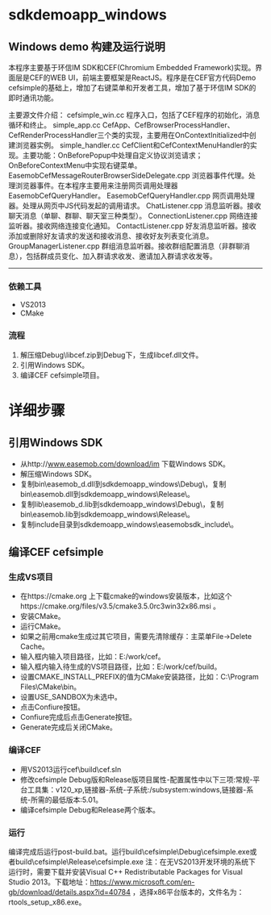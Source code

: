# sdkdemoapp_windows
## Windows demo 构建及运行说明
本程序主要基于环信IM SDK和CEF(Chromium Embedded Framework)实现。界面层是CEF的WEB UI，前端主要框架是ReactJS。程序是在CEF官方代码Demo cefsimple的基础上，增加了右键菜单和开发者工具，增加了基于环信IM SDK的即时通讯功能。

主要源文件介绍：
cefsimple_win.cc	程序入口，包括了CEF程序的初始化，消息循环和终止。
simple_app.cc	CefApp、CefBrowserProcessHandler、CefRenderProcessHandler三个类的实现，主要用在OnContextInitialized中创建浏览器实例。
simple_handler.cc	CefClient和CefContextMenuHandler的实现。主要功能：OnBeforePopup中处理自定义协议浏览请求；OnBeforeContextMenu中实现右键菜单。
EasemobCefMessageRouterBrowserSideDelegate.cpp	浏览器事件代理。处理浏览器事件。在本程序主要用来注册网页调用处理器EasemobCefQueryHandler。
EasemobCefQueryHandler.cpp	网页调用处理器。处理从网页中JS代码发起的调用请求。
ChatListener.cpp	消息监听器。接收聊天消息（单聊、群聊、聊天室三种类型）。
ConnectionListener.cpp	网络连接监听器。接收网络连接变化通知。
ContactListener.cpp	好友消息监听器。接收添加或删除好友请求的发送和接收消息、接收好友列表变化消息。
GroupManagerListener.cpp	群组消息监听器。接收群组配置消息（非群聊消息），包括群成员变化、加入群请求收发、邀请加入群请求收发等。

---
### 依赖工具
- VS2013
- CMake

### 流程
1. 解压缩Debug\libcef.zip到Debug下，生成libcef.dll文件。
2. 引用Windows SDK。
3. 编译CEF cefsimple项目。

# 详细步骤
## 引用Windows SDK
- 从http://www.easemob.com/download/im 下载Windows SDK。
- 解压缩Windows SDK。
- 复制bin\easemob_d.dll到sdkdemoapp_windows\Debug\，复制bin\easemob.dll到sdkdemoapp_windows\Release\。
- 复制lib\easemob_d.lib到sdkdemoapp_windows\Debug\，复制bin\easemob.lib到sdkdemoapp_windows\Release\。
- 复制include目录到sdkdemoapp_windows\easemobsdk_include\。

## 编译CEF cefsimple
### 生成VS项目
- 在https://cmake.org 上下载cmake的windows安装版本，比如这个https://cmake.org/files/v3.5/cmake3.5.0rc3win32x86.msi 。
- 安装CMake。
- 运行CMake。
- 如果之前用cmake生成过其它项目，需要先清除缓存：主菜单File->Delete Cache。
- 输入框<where is the source code>内输入项目路径，比如：E:/work/cef。
- 输入框<where to build the binaries>内输入待生成的VS项目路径，比如：E:/work/cef/build。
- 设置CMAKE_INSTALL_PREFIX的值为CMake安装路径，比如：C:\Program Files\CMake\bin。
- 设置USE_SANDBOX为未选中。
- 点击Confiure按钮。
- Confiure完成后点击Generate按钮。
- Generate完成后关闭CMake。

### 编译CEF
- 用VS2013运行cef\build\cef.sln
- 修改cefsimple Debug版和Release版项目属性-配置属性中以下三项:常规-平台工具集：v120_xp,链接器-系统-子系统:/subsystem:windows,链接器-系统-所需的最低版本:5.01。
- 编译cefsimple Debug和Release两个版本。

### 运行
编译完成后运行post-build.bat。运行build\cefsimple\Debug\cefsimple.exe或者build\cefsimple\Release\cefsimple.exe
注：在无VS2013开发环境的系统下运行时，需要下载并安装Visual C++ Redistributable Packages for Visual Studio 2013。下载地址：https://www.microsoft.com/en-gb/download/details.aspx?id=40784 ，选择x86平台版本的，文件名为：rtools_setup_x86.exe。
